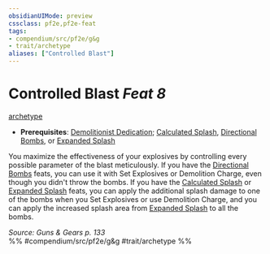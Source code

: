 ```yaml
---
obsidianUIMode: preview
cssclass: pf2e,pf2e-feat
tags:
- compendium/src/pf2e/g&g
- trait/archetype
aliases: ["Controlled Blast"]
---
```

# Controlled Blast  *Feat 8*  
[archetype](../../Rules/traits/archetype.md)  

- **Prerequisites**: [Demolitionist Dedication](demolitionist-dedication-g-g.md); [Calculated Splash](calculated-splash.md), [Directional Bombs](directional-bombs.md), or [Expanded Splash](expanded-splash.md)

You maximize the effectiveness of your explosives by controlling every possible parameter of the blast meticulously. If you have the [Directional Bombs](directional-bombs.md) feats, you can use it with Set Explosives or Demolition Charge, even though you didn't throw the bombs. If you have the [Calculated Splash](calculated-splash.md) or [Expanded Splash](expanded-splash.md) feats, you can apply the additional splash damage to one of the bombs when you Set Explosives or use Demolition Charge, and you can apply the increased splash area from [Expanded Splash](expanded-splash.md) to all the bombs.

*Source: Guns & Gears p. 133*  
%% #compendium/src/pf2e/g&g #trait/archetype %%